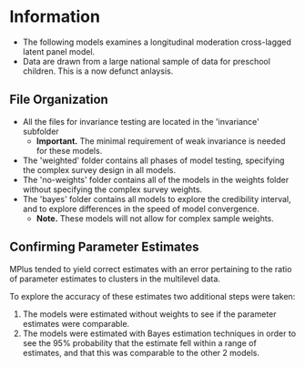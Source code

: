# Information

- The following models examines a longitudinal moderation cross-lagged latent panel model. 
- Data are drawn from a large national sample of data for preschool children. This is a now defunct anlaysis.  

## File Organization

- All the files for invariance testing are located in the 'invariance' subfolder
	- **Important.** The minimal requirement of weak invariance is needed for these models.
- The 'weighted' folder contains all phases of model testing, specifying the complex survey design in all models. 
- The 'no-weights' folder contains all of the models in the weights folder without specifying the complex survey weights. 
- The 'bayes' folder contains all models to explore the credibility interval, and to explore differences in the speed of model convergence. 
	- **Note.** These models will not allow for complex sample weights. 

## Confirming Parameter Estimates

MPlus tended to yield correct estimates with an error pertaining to the ratio of parameter estimates to clusters in the multilevel data. 

To explore the accuracy of these estimates two additional steps were taken:

1. The models were estimated without weights to see if the parameter estimates were comparable. 
2. The models were estimated with Bayes estimation techniques in order to see the 95% probability that the estimate fell within a range of estimates, and that this was comparable to the other 2 models.
